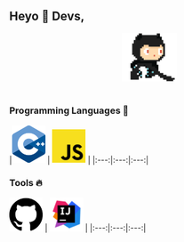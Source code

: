 
## Heyo :wave: Devs, 

<p align="center">
  <img src="https://raw.githubusercontent.com/dperss/dperss/master/img/github.gif" width=100>
  <br><br>

</p>

### Programming Languages  :rocket:
|<img src="https://raw.githubusercontent.com/dperss/dperss/master/img/cpp.png" width=60> |
<img src="https://raw.githubusercontent.com/dperss/dperss/master/img/js.png" width=60> | 
|:---:|:---:|:---:|


### Tools :fire:
 <img src="https://raw.githubusercontent.com/dperss/dperss/master/img/github.svg" width=60> |
 <img src="https://raw.githubusercontent.com/dperss/dperss/master/img/intellig.png" width=60> |
|:---:|:---:|:---:|



<br/><br/>


